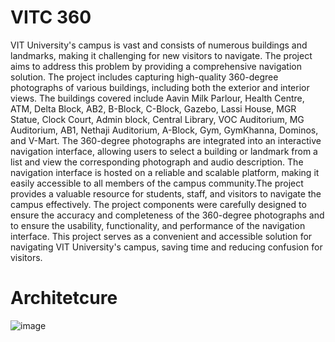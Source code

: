 # VITC 360

VIT University's campus is vast and consists of numerous buildings and landmarks, making it challenging for new visitors to navigate. The project aims to address this problem by providing a comprehensive navigation solution. The project includes capturing high-quality 360-degree photographs of various buildings, including both the exterior and interior views. The buildings covered include Aavin Milk Parlour, Health Centre, ATM, Delta Block, AB2, B-Block, C-Block, Gazebo, Lassi House, MGR Statue, Clock Court, Admin block, Central Library, VOC Auditorium, MG Auditorium, AB1, Nethaji Auditorium, A-Block, Gym, GymKhanna, Dominos, and V-Mart. The 360-degree photographs are integrated into an interactive navigation interface, allowing users to select a building or landmark from a list and view the corresponding photograph and audio description. The navigation interface is hosted on a reliable and scalable platform, making it easily accessible to all members of the campus community.The project provides a valuable resource for students, staff, and visitors to navigate the campus effectively. The project components were carefully designed to ensure the accuracy and completeness of the 360-degree photographs and to ensure the usability, functionality, and performance of the navigation interface. This project serves as a convenient and accessible solution for navigating VIT University's campus, saving time and reducing confusion for visitors.


# Architetcure

![image](https://user-images.githubusercontent.com/87696656/233351948-c6363fd5-fa06-47c5-8c99-2725d50a686a.png)

